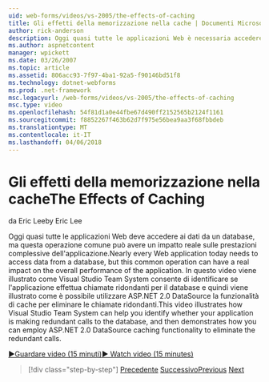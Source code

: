 ```yaml
---
uid: web-forms/videos/vs-2005/the-effects-of-caching
title: Gli effetti della memorizzazione nella cache | Documenti Microsoft
author: rick-anderson
description: Oggi quasi tutte le applicazioni Web è necessaria accedere ai dati da un database, ma questa operazione comune può avere un impatto reale sulle prestazioni complessive di un...
ms.author: aspnetcontent
manager: wpickett
ms.date: 03/26/2007
ms.topic: article
ms.assetid: 806acc93-7f97-4ba1-92a5-f90146bd51f8
ms.technology: dotnet-webforms
ms.prod: .net-framework
msc.legacyurl: /web-forms/videos/vs-2005/the-effects-of-caching
msc.type: video
ms.openlocfilehash: 54f81d1a0e44fbe67d490ff2152565b2124f1161
ms.sourcegitcommit: f8852267f463b62d7f975e56bea9aa3f68fbbdeb
ms.translationtype: MT
ms.contentlocale: it-IT
ms.lasthandoff: 04/06/2018
---
```

<a name="the-effects-of-caching"></a><span data-ttu-id="56431-103">Gli effetti della memorizzazione nella cache</span><span class="sxs-lookup"><span data-stu-id="56431-103">The Effects of Caching</span></span>
====================
<span data-ttu-id="56431-104">da Eric Lee</span><span class="sxs-lookup"><span data-stu-id="56431-104">by Eric Lee</span></span>

<span data-ttu-id="56431-105">Oggi quasi tutte le applicazioni Web deve accedere ai dati da un database, ma questa operazione comune può avere un impatto reale sulle prestazioni complessive dell'applicazione.</span><span class="sxs-lookup"><span data-stu-id="56431-105">Nearly every Web application today needs to access data from a database, but this common operation can have a real impact on the overall performance of the application.</span></span> <span data-ttu-id="56431-106">In questo video viene illustrato come Visual Studio Team System consente di identificare se l'applicazione effettua chiamate ridondanti per il database e quindi viene illustrato come è possibile utilizzare ASP.NET 2.0 DataSource la funzionalità di cache per eliminare le chiamate ridondanti.</span><span class="sxs-lookup"><span data-stu-id="56431-106">This video illustrates how Visual Studio Team System can help you identify whether your application is making redundant calls to the database, and then demonstrates how you can employ ASP.NET 2.0 DataSource caching functionality to eliminate the redundant calls.</span></span>

[<span data-ttu-id="56431-107">&#9654;Guardare video (15 minuti)</span><span class="sxs-lookup"><span data-stu-id="56431-107">&#9654; Watch video (15 minutes)</span></span>](https://channel9.msdn.com/Blogs/ASP-NET-Site-Videos/the-effects-of-caching)

> [!div class="step-by-step"]
> <span data-ttu-id="56431-108">[Precedente](custom-extraction-rules-and-coded-web-tests.md)
> [Successivo](using-the-load-test-agent.md)</span><span class="sxs-lookup"><span data-stu-id="56431-108">[Previous](custom-extraction-rules-and-coded-web-tests.md)
[Next](using-the-load-test-agent.md)</span></span>
